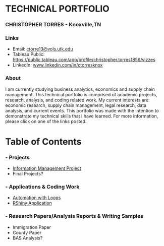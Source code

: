 # TECHNICAL PORTFOLIO
### CHRISTOPHER TORRES - Knoxville,TN
### Links
- Email: ctorre13@vols.utk.edu
- Tableau Public: https://public.tableau.com/app/profile/christopher.torres1856/vizzes
- LinkedIn: www.linkedin.com/in/ctorresknox


### About 
I am currently studying business analytics, economics and supply chain management. This technical portfolio is comprised of academic projects, research, analysis, and coding related work. My current interests are: economic research, supply chain management, legal research, data analysis, and current events. This portfolio was made with the intention to demonstrate my technical skills that I have learned. For more information, please click on one of the links posted.

# Table of Contents 
### - Projects
- [Information Management Project](https://github.com/CTorresKnox/Technical-Portfolio/blob/main/Projects/INMT%20Project.md)
- Final Projects?
  
### - Applications & Coding Work 
- [Automation with Loops](https://github.com/CTorresKnox/Technical-Portfolio/blob/main/Applications%20%26%20Coding%20Work/Automation%20with%20Loops.md)
- [RShiny Application](https://github.com/CTorresKnox/Technical-Portfolio/blob/main/Applications%20%26%20Coding%20Work/Video%20Game%20Recommender%20App.md)
### - Research Papers/Analysis Reports & Writing Samples
- Immigration Paper
- County Paper
- BAS Analysis?
  
